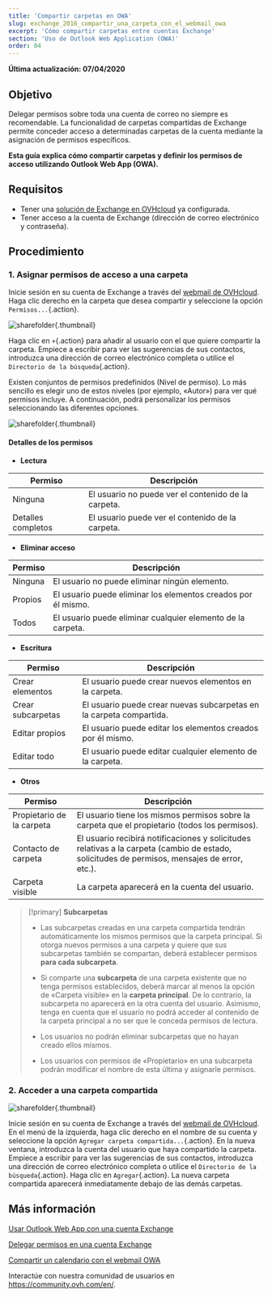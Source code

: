 ```yaml
---
title: 'Compartir carpetas en OWA'
slug: exchange_2016_compartir_una_carpeta_con_el_webmail_owa
excerpt: 'Cómo compartir carpetas entre cuentas Exchange'
section: 'Uso de Outlook Web Application (OWA)'
order: 04
---
```



**Última actualización: 07/04/2020**

## Objetivo

Delegar permisos sobre toda una cuenta de correo no siempre es recomendable. La funcionalidad de carpetas compartidas de Exchange permite conceder acceso a determinadas carpetas de la cuenta mediante la asignación de permisos específicos.

**Esta guía explica cómo compartir carpetas y definir los permisos de acceso utilizando Outlook Web App (OWA).**

## Requisitos

- Tener una [solución de Exchange en OVHcloud](https://www.ovhcloud.com/es/emails/hosted-exchange/) ya configurada.
- Tener acceso a la cuenta de Exchange (dirección de correo electrónico y contraseña).


## Procedimiento

### 1. Asignar permisos de acceso a una carpeta

Inicie sesión en su cuenta de Exchange a través del [webmail de OVHcloud](https://www.ovhcloud.com/es/mail/). Haga clic derecho en la carpeta que desea compartir y seleccione la opción `Permisos...`{.action}.

![sharefolder](images/exchange-folder-step1.png){.thumbnail}

Haga clic en `+`{.action} para añadir al usuario con el que quiere compartir la carpeta. Empiece a escribir para ver las sugerencias de sus contactos, introduzca una dirección de correo electrónico completa o utilice el `Directorio de la búsqueda`{.action}.

Existen conjuntos de permisos predefinidos (Nivel de permiso). Lo más sencillo es elegir uno de estos niveles (por ejemplo, «Autor») para ver qué permisos incluye. A continuación, podrá personalizar los permisos seleccionando las diferentes opciones.

![sharefolder](images/exchange-folder-step2aag.gif){.thumbnail}

#### Detalles de los permisos

- **Lectura**

|Permiso|Descripción|
|---|---|
|Ninguna|El usuario no puede ver el contenido de la carpeta.|
|Detalles completos|El usuario puede ver el contenido de la carpeta.|


- **Eliminar acceso**

|Permiso|Descripción|
|---|---|
|Ninguna|El usuario no puede eliminar ningún elemento.|
|Propios|El usuario puede eliminar los elementos creados por él mismo.|
|Todos|El usuario puede eliminar cualquier elemento de la carpeta.|


- **Escritura**

|Permiso|Descripción|
|---|---|
|Crear elementos|El usuario puede crear nuevos elementos en la carpeta.|
|Crear subcarpetas|El usuario puede crear nuevas subcarpetas en la carpeta compartida.|
|Editar propios|El usuario puede editar los elementos creados por él mismo.|
|Editar todo|El usuario puede editar cualquier elemento de la carpeta.|


- **Otros**

|Permiso|Descripción|
|---|---|
|Propietario de la carpeta|El usuario tiene los mismos permisos sobre la carpeta que el propietario (todos los permisos).|
|Contacto de carpeta|El usuario recibirá notificaciones y solicitudes relativas a la carpeta (cambio de estado, solicitudes de permisos, mensajes de error, etc.).|
|Carpeta visible|La carpeta aparecerá en la cuenta del usuario.|

> [!primary]
>**Subcarpetas**
> 
> - Las subcarpetas creadas en una carpeta compartida tendrán automáticamente los mismos permisos que la carpeta principal. Si otorga nuevos permisos a una carpeta y quiere que sus subcarpetas también se compartan, deberá establecer permisos **para cada subcarpeta**.
> 
> - Si comparte una **subcarpeta** de una carpeta existente que no tenga permisos establecidos, deberá marcar al menos la opción de «Carpeta visible» en la **carpeta principal**. De lo contrario, la subcarpeta no aparecerá en la otra cuenta del usuario. Asimismo, tenga en cuenta que el usuario no podrá acceder al contenido de la carpeta principal a no ser que le conceda permisos de lectura.
> 
> - Los usuarios no podrán eliminar subcarpetas que no hayan creado ellos mismos.
> 
> - Los usuarios con permisos de «Propietario» en una subcarpeta podrán modificar el nombre de esta última y asignarle permisos.
>


### 2. Acceder a una carpeta compartida

![sharefolder](images/exchange-folder-step3.png){.thumbnail}

Inicie sesión en su cuenta de Exchange a través del [webmail de OVHcloud](https://www.ovhcloud.com/es/mail/). En el menú de la izquierda, haga clic derecho en el nombre de su cuenta y seleccione la opción `Agregar carpeta compartida...`{.action}. En la nueva ventana, introduzca la cuenta del usuario que haya compartido la carpeta. Empiece a escribir para ver las sugerencias de sus contactos, introduzca una dirección de correo electrónico completa o utilice el `Directorio de la búsqueda`{.action}. Haga clic en `Agregar`{.action}. La nueva carpeta compartida aparecerá inmediatamente debajo de las demás carpetas.


## Más información

[Usar Outlook Web App con una cuenta Exchange](../exchange_2016_guia_de_uso_de_outlook_web_app)

[Delegar permisos en una cuenta Exchange](../exchange_2013_dar_permisos_full_access_a_una_cuenta/)

[Compartir un calendario con el webmail OWA](../exchange_2016_compartir_un_calendario_con_el_webmail_owa)

Interactúe con nuestra comunidad de usuarios en <https://community.ovh.com/en/>.
